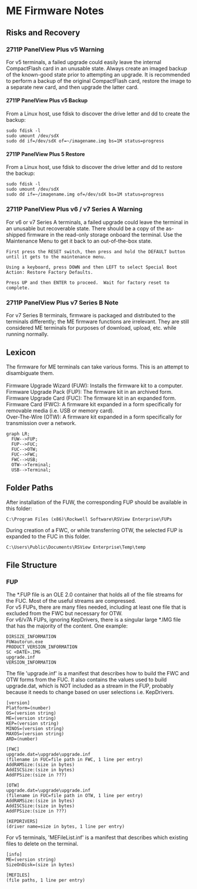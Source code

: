 # ME Firmware Notes

## Risks and Recovery
### 2711P PanelView Plus v5 Warning
For v5 terminals, a failed upgrade could easily leave the internal CompactFlash card in an unusable state.  Always create an imaged backup of the known-good state prior to attempting an upgrade.  It is recommended to perform a backup of the original CompactFlash card, restore the image to a separate new card, and then upgrade the latter card.

#### 2711P PanelView Plus v5 Backup
From a Linux host, use fdisk to discover the drive letter and dd to create the backup:
```code
sudo fdisk -l
sudo umount /dev/sdX
sudo dd if=/dev/sdX of=~/imagename.img bs=1M status=progress
```
#### 2711P PanelView Plus 5 Restore
From a Linux host, use fdisk to discover the drive letter and dd to restore the backup:
```code
sudo fdisk -l
sudo umount /dev/sdX
sudo dd if=~/imagename.img of=/dev/sdX bs=1M status=progress
```
### 2711P PanelView Plus v6 / v7 Series A Warning
For v6 or v7 Series A terminals, a failed upgrade could leave the terminal in an unusable but recoverable state.  There should be a copy of the as-shipped firmware in the read-only storage onboard the terminal.  Use the Maintenance Menu to get it back to an out-of-the-box state.
```code
First press the RESET switch, then press and hold the DEFAULT button until it gets to the maintenance menu.

Using a keyboard, press DOWN and then LEFT to select Special Boot Action: Restore Factory Defaults.

Press UP and then ENTER to proceed.  Wait for factory reset to complete.
```

### 2711P PanelView Plus v7 Series B Note
For v7 Series B terminals, firmware is packaged and distributed to the terminals differently; the ME firmware functions are irrelevant.  They are still considered ME terminals for purposes of download, upload, etc. while running normally.

## Lexicon
The firmware for ME terminals can take various forms.  This is an attempt to disambiguate them.<br>
<br>
Firmware Upgrade Wizard (FUW): Installs the firmware kit to a computer.<br>
Firmware Upgrade Pack (FUP): The firmware kit in an archived form.<br>
Firmware Upgrade Card (FUC): The firmware kit in an expanded form.<br>
Firmware Card (FWC): A firmware kit expanded in a form specifically for removable media (i.e. USB or memory card).<br>
Over-The-Wire (OTW): A firmware kit expanded in a form specifically for transmission over a network.<br>

```mermaid
graph LR;
  FUW-->FUP;
  FUP-->FUC;
  FUC-->OTW;
  FUC-->FWC;
  FWC-->USB;
  OTW-->Terminal;
  USB-->Terminal;
```

## Folder Paths
After installation of the FUW, the corresponding FUP should be available in this folder:<br>
```code
C:\Program Files (x86)\Rockwell Software\RSView Enterprise\FUPs
```
During creation of a FWC, or while transferring OTW, the selected FUP is expanded to the FUC in this folder.<br>
```code
C:\Users\Public\Documents\RSView Enterprise\Temp\temp
```

## File Structure
### FUP
The *.FUP file is an OLE 2.0 container that holds all of the file streams for the FUC.  Most of the useful streams are compressed.<br>
For v5 FUPs, there are many files needed, including at least one file that is excluded from the FWC but necessary for OTW.<br>
For v6/v7A FUPs, ignoring KepDrivers, there is a singular large *.IMG file that has the majority of the content.  One example: <br>
```code
DIRSIZE_INFORMATION
FUWautorun.exe
PRODUCT_VERSION_INFORMATION
SC <DATE>.IMG
upgrade.inf
VERSION_INFORMATION
```
The file 'upgrade.inf' is a manifest that describes how to build the FWC and OTW forms from the FUC.  It also contains the values used to build upgrade.dat, which is NOT included as a stream in the FUP, probably because it needs to change based on user selections i.e. KepDrivers.<br>
```code
[version]
Platform=(number)
OS=(version string)
ME=(version string)
KEP=(version string)
MINOS=(version string)
MAXOS=(version string)
ARD=(number)

[FWC]
upgrade.dat=\upgrade\upgrade.inf
(filename in FUC=file path in FWC, 1 line per entry)
AddRAMSize:(size in bytes)
AddISCSize:(size in bytes)
AddFPSize:(size in ???)

[OTW]
upgrade.dat=\upgrade\upgrade.inf
(filename in FUC=file path in OTW, 1 line per entry)
AddRAMSize:(size in bytes)
AddISCSize:(size in bytes)
AddFPSize:(size in ???)

[KEPDRIVERS]
(driver name=size in bytes, 1 line per entry)
```

For v5 terminals, 'MEFileList.inf' is a manifest that describes which existing files to delete on the terminal.<br>
```code
[info]
ME=(version string)
SizeOnDisk=(size in bytes)

[MEFILES]
(file paths, 1 line per entry)
```